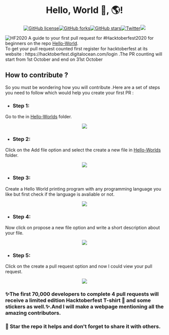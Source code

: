 <h1 align="center">Hello, World 👋, 🌎!</h1>
<p align="center"><a href="https://github.com/achaljhawar/Hello-World/blob/master/LICENSE"><img alt="GitHub license" src="https://img.shields.io/github/license/achaljhawar/Hello-World"></a><a href="https://github.com/achaljhawar/Hello-World/network"><img alt="GitHub forks" src="https://img.shields.io/github/forks/achaljhawar/Hello-World"></a><a href="https://github.com/achaljhawar/Hello-World/stargazers"><img alt="GitHub stars" src="https://img.shields.io/github/stars/achaljhawar/Hello-World"></a><a href="https://twitter.com/intent/tweet?text=Wow:&url=https%3A%2F%2Fgithub.com%2Fachaljhawar%2FHello-World"><img alt="Twitter" src="https://img.shields.io/twitter/url?style=social&url=https%3A%2F%2Ftwitter.com%2Fhome"></a><a href="#"><img src="https://img.shields.io/badge/opensource-is%20%E2%9D%A4%EF%B8%8F%EF%B8%8F%20-green"></a></p>

<img alt="HF2020" src="https://user-images.githubusercontent.com/43699825/91566556-7e66fe80-e961-11ea-97d4-0195c6b479ba.png">
A guide to your first pull request for #Hacktoberfest2020 for beginners on the repo <a href="#">Hello-World</a>.
<br>
To get your pull request counted first register for hacktoberfest at its website : https://hacktoberfest.digitalocean.com/login .The PR counting will start from 1st October and end on 31st October
<h2>How to contribute ?</h2>
So you must be wondering how you will contribute .Here are a set of steps you need to follow which would help you create your first PR :

- <h3>Step 1:</h3> 
Go to the  in [Hello-Worlds](./Hello-Worlds) folder.
<p align="center"><img src ="https://github.com/achaljhawar/Hello-World/blob/master/assets/image%201.JPG"></p>

- <h3>Step 2:</h3>
Click on the Add file option and select the create a new file in [Hello-Worlds](./Hello-Worlds) folder.
<p align="center"><img src ="https://github.com/achaljhawar/Hello-World/blob/master/assets/image%202.JPG"</p>

- <h3>Step 3:</h3>
Create a Hello World printing program with any programming language you like but first check if the language is avaliable or not.
<p align="center"><img src ="https://github.com/achaljhawar/Hello-World/blob/master/assets/image%203.JPG"</p>

- <h3>Step 4:</h3>
Now click on propose a new file option and write a short description about your file.
<p align="center"><img src ="https://github.com/achaljhawar/Hello-World/blob/master/assets/image%204.JPG"</p>

- <h3>Step 5:</h3>
Click on the create a pull request option and now I could view your pull request.
<p align="center"><img src ="https://github.com/achaljhawar/Hello-World/blob/master/assets/image%205.JPG"</p>

### ✨The first 70,000 developers to complete 4 pull requests will receive a limited edition Hacktoberfest T-shirt 👚 and some stickers as well.✨.And I will make a webpage mentioning all the amazing contributors.
### 🌟 Star the repo it helps and don't forget to share it with others.


